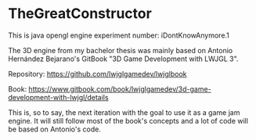 # TheGreatConstructor
This is java opengl engine experiment number: iDontKnowAnymore.1

The 3D engine from my bachelor thesis was mainly based on Antonio Hernández Bejarano's GitBook "3D Game Development with LWJGL 3".

Repository: https://github.com/lwjglgamedev/lwjglbook

Book: https://www.gitbook.com/book/lwjglgamedev/3d-game-development-with-lwjgl/details

This is, so to say, the next iteration with the goal to use it as a game jam engine. It will still follow most of the book's concepts and a lot of code will be based on Antonio's code.
